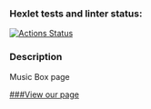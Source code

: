 ### Hexlet tests and linter status:
[![Actions Status](https://github.com/Abra19/layout-designer-project-lvl2/workflows/hexlet-check/badge.svg)](https://github.com/Abra19/layout-designer-project-lvl2/actions)

### Description
Music Box page

[###View our page](misty-cars.surge.sh)